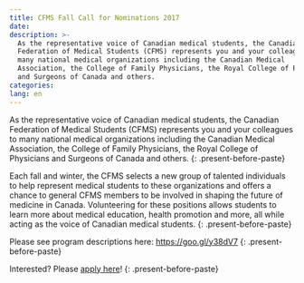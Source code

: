 ```yaml
---
title: CFMS Fall Call for Nominations 2017
date:
description: >-
  As the representative voice of Canadian medical students, the Canadian
  Federation of Medical Students (CFMS) represents you and your colleagues to
  many national medical organizations including the Canadian Medical
  Association, the College of Family Physicians, the Royal College of Physicians
  and Surgeons of Canada and others.
categories:
lang: en
---
```



As the representative voice of Canadian medical students, the Canadian Federation of Medical Students (CFMS) represents you and your colleagues to many national medical organizations including the Canadian Medical Association, the College of Family Physicians, the Royal College of Physicians and Surgeons of Canada and others.
{: .present-before-paste}

Each fall and winter, the CFMS selects a new group of talented individuals to help represent medical students to these organizations and offers a chance to general CFMS members to be involved in shaping the future of medicine in Canada. Volunteering for these positions allows students to learn more about medical education, health promotion and more, all while acting as the voice of Canadian medical students.
{: .present-before-paste}

Please see program descriptions here: https://goo.gl/y38dV7
{: .present-before-paste}

Interested? Please [apply here](https://docs.google.com/forms/d/e/1FAIpQLSeTVf6bVaHgje-_P94Qnc2cf3IvxhBo0Q9btbqQJ7UPmt00Nw/viewform)!
{: .present-before-paste}